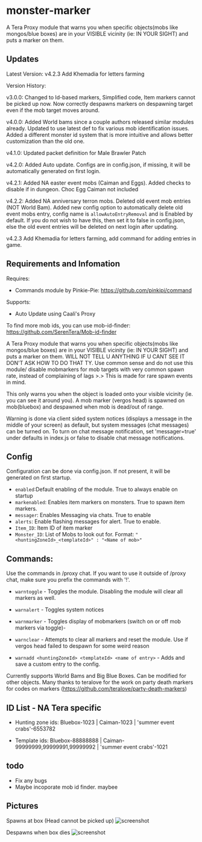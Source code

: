 # monster-marker
A Tera Proxy module that warns you when specific objects(mobs like mongos/blue boxes) are in your VISIBLE vicinity (ie: IN YOUR SIGHT) and puts a marker on them.
## Updates
Latest Version: v4.2.3 Add Khemadia for letters farming 

Version History:

v3.0.0: Changed to Id-based markers, Simplified code, Item markers cannot be picked up now. Now correctly despawns markers on despawning target even if the mob target moves around. 

v4.0.0: Added World bams since a couple authors released similar modules already. Updated to use latest def to fix various mob identification issues. Added a different monster id system that is more intuitive and allows better customization than the old one.

v4.1.0: Updated packet definition for Male Brawler Patch

v4.2.0: Added Auto update. Configs are in config.json, if missing, it will be automatically generated on first login.

v4.2.1: Added NA easter event mobs (Caiman and Eggs). Added checks to disable if in dungeon. Choc Egg Caiman not included

v4.2.2: Added NA anniversary terron mobs. Deleted old event mob entries (NOT World Bam). Added new config option to automatically delete old event mobs entry, config name is `allowAutoEntryRemoval` and is Enabled by default. If you do not wish to have this, then set it to false in config.json, else the old event entries will be deleted on next login after updating.

v4.2.3 Add Khemadia for letters farming, add command for adding entries in game.

## Requirements and Infomation
Requires: 
- Commands module by Pinkie-Pie: https://github.com/pinkipi/command

Supports:
- Auto Update using Caali's Proxy

To find more mob ids, you can use mob-id-finder: https://github.com/SerenTera/Mob-id-finder

A Tera Proxy module that warns you when specific objects(mobs like mongos/blue boxes) are in your VISIBLE vicinity (ie: IN YOUR SIGHT) and puts a marker on them. WILL NOT TELL U ANYTHING IF U CANT SEE IT DON'T ASK HOW TO DO THAT TY. Use common sense and do not use this module/ disable mobmarkers for mob targets with very common spawn rate, instead of complaining of lags >.> This is made for rare spawn events in mind.

This only warns you when the object is loaded onto your visible vicinity (ie. you can see it around you). A mob marker (vergos head) is spawned on mob(bluebox) and despawned when mob is dead/out of range. 

Warning is done via client sided system notices (displays a message in the middle of your screen) as default, but system messages (chat messages) can be turned on. To turn on chat message notification, set 'messager=true' under defaults in index.js or false to disable chat message notifications.

## Config
Configuration can be done via config.json. If not present, it will be generated on first startup.

- `enabled`:Default enabling of the module. True to always enable on startup
- `markenabled`: Enables item markers on monsters. True to spawn item markers.
- `messager`: Enables Messaging via chats. True to enable
- `alerts`: Enable flashing messages for alert. True to enable.
- `Item_ID`: Item ID of item marker
- `Monster_ID`: List of Mobs to look out for. Format: `"<huntingZoneId>_<templateId>" : "<Name of mob>"`

## Commands:
Use the commands in /proxy chat. If you want to use it outside of /proxy chat, make sure you prefix the commands with '!'.

- `warntoggle` - Toggles the module. Disabling the module will clear all markers as well.

- `warnalert` - Toggles system notices

- `warnmarker` - Toggles display of mobmarkers (switch on or off mob markers via toggle)-

- `warnclear` - Attempts to clear all markers and reset the module. Use if vergos head failed to despawn for some weird reason

- `warnadd <huntingZoneId> <templateId> <name of entry>` - Adds and save a custom entry to the config.

Currently supports World Bams and Big Blue Boxes. Can be modified for other objects.
Many thanks to teralove for the work on party death markers for codes on markers (https://github.com/teralove/party-death-markers)

## ID List - NA Tera specific
- Hunting zone ids:
Bluebox-1023 | Caiman-1023 | 'summer event crabs'-6553782

- Template ids:
Bluebox-88888888 | Caiman-99999999,99999991,99999992 | 'summer event crabs'-1021

## todo
- Fix any bugs
- Maybe incoporate mob id finder. maybee

## Pictures
Spawns at box (Head cannot be picked up)
![screenshot](http://i.imgur.com/pRj1rY6.jpg "Spawn at Bluebox")

Despawns when box dies
![screenshot](http://i.imgur.com/IJuFvLk.jpg "Despawns after box dies")


